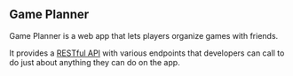 ## Game Planner

Game Planner is a web app that lets players organize games with friends.

It provides a [RESTful API](https://documenter.getpostman.com/view/7144998/SW7UcWVa) with various endpoints that developers can call to do just about anything they can do on the app.
